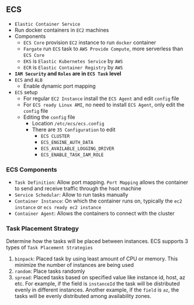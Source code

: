 ## ECS

- `Elastic Container Service`
- Run docker containers in `EC2` machines
- Components
  - `ECS Core` provision `EC2` instance to run `docker` container
  - `Fargate` run `ECS` task to `AWS Provide Compute`, more serverless than `ECS Core`
  - `EKS` is `Elastic Kubernetes Service` by `AWS`
  - `ECR` is `Elastic Container Registry` by `AWS`
- **`IAM Security` and `Roles` are in `ECS Task` level**
- `ECS` and `ALB`
  - Enable dynamic port mapping
- `ECS` setup
  - For regular `EC2 Instance` install the `ECS Agent` and edit `config` file
  - For `ECS ready Linux AMI`, no need to install `ECS Agent`, only edit the `config` file
  - Editing the `config` file
    - Location `/etc/ecs/ecs.config`
    - There are `35 Configuration` to edit
      - `ECS CLUSTER`
      - `ECS_ENGINE_AUTH_DATA`
      - `ECS_AVAILABLE_LOGGING_DRIVER`
      - `ECS_ENABLE_TASK_IAM_ROLE`

### ECS Components

- `Task Definition`: Allow port mapping. `Port Mapping` allows the container to send and receive traffic through the hsot machine
- `Service Schedular`: Allow to run tasks manually
- `Container Instance`: On which the container runs on, typically the `ec2 instance` or `ecs ready ec2 instance`
- `Container Agent`: Allows the containers to connect with the cluster

### Task Placement Strategy

Determine how the tasks will be placed between instances. ECS supports 3 types of `Task Placement Strategies`

1. `binpack`: Placed task by using least amount of CPU or memory. This minimize the number of instances are being used
2. `random`: Place tasks randomly
3. `spread`: Placed tasks based on specified value like instance id, host, az etc. For example, if the field is `instanceId` the task will be distributed evenly in different instances. Another example, if the `field` is `az`, the tasks will be evenly distributed among availability zones.

